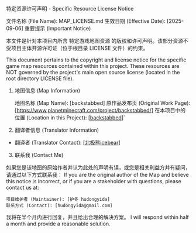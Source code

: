 特定资源许可声明 - Specific Resource License Notice

文件名称 (File Name): MAP_LICENSE.md 生效日期 (Effective Date): [2025-09-06]
重要提示 (Important Notice)

本文件是针对本项目内所含 特定游戏地图资源 的版权和许可声明。该部分资源不受项目主体开源许可证（位于根目录 LICENSE 文件）的约束。

This document pertains to the copyright and license notice for the specific game map resources contained within this project. These resources are NOT governed by the project's main open source license (located in the root directory LICENSE file).
1. 地图信息 (Map Information)

    地图名称 (Map Name): [backstabbed]
    原作品发布页 (Original Work Page): [https://www.planetminecraft.com/project/backstabbed/]
    在本项目中的位置 (Location in this Project): [[backstabbed](https://github.com/hudongyida/minecraft_minigame_docker/tree/main/backstabbed/Backstabbed/Backstabbed)]`

2. 翻译者信息 (Translator Information)
- 翻译者 (Translator Contact): [[北极熊icebear](https://www.zeroicebear.com/about)]

3. 联系我 (Contact Me)

如果您是该地图的原始作者并认为此处的声明有误，或您是相关利益方并有疑问，请通过以下方式联系我： If you are the original author of the Map and believe this notice is incorrect, or if you are a stakeholder with questions, please contact us at:

    项目维护者 (Maintainer): [护冬 hudongyida]
    联系方式 (Contact): [hudongyida@gmail.com]

我将在半个月内进行回复，并且给出合理的解决方案。 I will respond within half a month and provide a reasonable solution.
